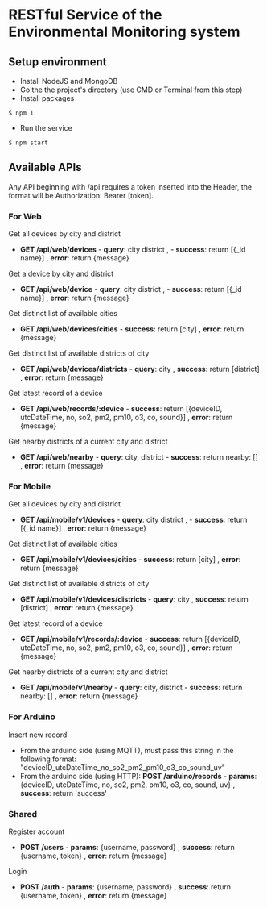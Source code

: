 # RESTful Service of the Environmental Monitoring system

## Setup environment

-   Install NodeJS and MongoDB
-   Go the the project's directory (use CMD or Terminal from this step)
-   Install packages
```
$ npm i
```

-   Run the service
```
$ npm start
```

## Available APIs

Any API beginning with /api requires a token inserted into the Header, the format will be Authorization: Bearer [token].

### For Web

Get all devices by city and district
-   **GET /api/web/devices** - **query**: city district , - **success**: return [{_id name}] , **error**: return {message}

Get a device by city and district
-   **GET /api/web/device** - **query**: city district , - **success**: return [{_id name}] , **error**: return {message}

Get distinct list of available cities
-   **GET /api/web/devices/cities** - **success**: return [city] , **error**: return {message}

Get distinct list of available districts of city
-   **GET /api/web/devices/districts** - **query**: city , **success**: return [district] , **error**: return {message}

Get latest record of a device
-   **GET /api/web/records/:device** - **success**: return [{deviceID, utcDateTime, no, so2, pm2, pm10, o3, co, sound}] , **error**: return {message}

Get nearby districts of a current city and district
-   **GET /api/web/nearby** - **query**: city, district - **success**: return nearby: [] , **error**: return {message}

### For Mobile

Get all devices by city and district
-   **GET /api/mobile/v1/devices** - **query**: city district , - **success**: return [{_id name}] , **error**: return {message}

Get distinct list of available cities
-   **GET /api/mobile/v1/devices/cities** - **success**: return [city] , **error**: return {message}

Get distinct list of available districts of city
-   **GET /api/mobile/v1/devices/districts** - **query**: city , **success**: return [district] , **error**: return {message}

Get latest record of a device
-   **GET /api/mobile/v1/records/:device** - **success**: return [{deviceID, utcDateTime, no, so2, pm2, pm10, o3, co, sound}] , **error**: return {message}

Get nearby districts of a current city and district
-   **GET /api/mobile/v1/nearby** - **query**: city, district - **success**: return nearby: [] , **error**: return {message}

### For Arduino

Insert new record
-   From the arduino side (using MQTT), must pass this string in the following format: "deviceID_utcDateTime_no_so2_pm2_pm10_o3_co_sound_uv"
-   From the arduino side (using HTTP): **POST /arduino/records** - **params**: {deviceID, utcDateTime, no, so2, pm2, pm10, o3, co, sound, uv} , **success**: return 'success'

### Shared

Register account
-   **POST /users** - **params**: {username, password} , **success**: return {username, token} , **error**: return {message}

Login
-   **POST /auth** - **params**: {username, password} , **success**: return {username, token} , **error**: return {message}